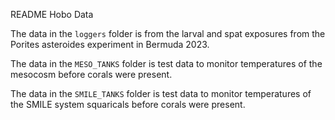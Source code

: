 README Hobo Data

The data in the `loggers` folder is from the larval and spat exposures from the Porites asteroides experiment in Bermuda 2023. 

The data in the `MESO_TANKS` folder is test data to monitor temperatures of the mesocosm before corals were present. 

The data in the `SMILE_TANKS` folder is test data to monitor temperatures of the SMILE system squaricals before corals were present. 